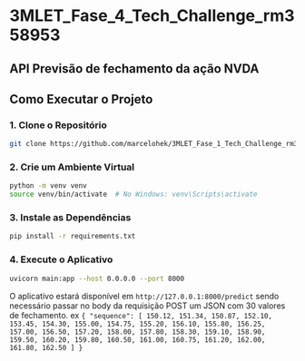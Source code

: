 # 3MLET_Fase_4_Tech_Challenge_rm358953


## API Previsão de fechamento da ação NVDA


## Como Executar o Projeto

### 1. Clone o Repositório

```bash
git clone https://github.com/marcelohek/3MLET_Fase_1_Tech_Challenge_rm358953.git
```

### 2. Crie um Ambiente Virtual

```bash
python -m venv venv
source venv/bin/activate  # No Windows: venv\Scripts\activate
```

### 3. Instale as Dependências

```bash
pip install -r requirements.txt
```

### 4. Execute o Aplicativo

```bash
uvicorn main:app --host 0.0.0.0 --port 8000
```

O aplicativo estará disponível em `http://127.0.0.1:8000/predict` sendo necessário passar no body da requisição POST um JSON com 30 valores de fechamento. ex `{
    "sequence": [
        150.12,
        151.34,
        150.87,
        152.10,
        153.45,
        154.30,
        155.00,
        154.75,
        155.20,
        156.10,
        155.80,
        156.25,
        157.00,
        156.50,
        157.20,
        158.00,
        157.80,
        158.30,
        159.10,
        158.90,
        159.50,
        160.20,
        159.80,
        160.50,
        161.00,
        160.75,
        161.20,
        162.00,
        161.80,
        162.50
    ]
}`
